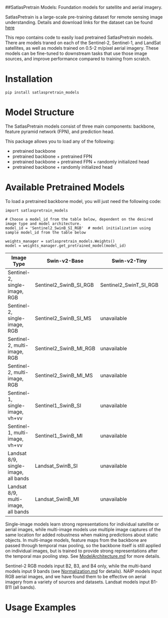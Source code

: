 ##SatlasPretrain Models: Foundation models for satellite and aerial imagery.

SatlasPretrain is a large-scale pre-training dataset for remote sensing image understanding. Details and download 
links for the dataset can be found [here](https://github.com/allenai/satlas/blob/main/SatlasPretrain.md)

This repo contains code to easily load pretrained SatlasPretrain models. There are models traned on each of the Sentinel-2, 
Sentinel-1, and LandSat satellites, as well as models trained on 0.5-2 m/pixel aerial imagery.
These models can be fine-tuned to downstream tasks that use those image sources, and improve performance compared to 
training from scratch.

# Installation
`pip install satlaspretrain_models`

# Model Structure
The SatlasPretrain models consist of three main components: backbone, feature pyramid network (FPN), and prediction head.

This package allows you to load any of the following:
- pretrained backbone
- pretrained backbone + pretrained FPN
- pretrained backbone + pretrained FPN + randomly initialized head
- pretrained backbone + randomly initialized head

# Available Pretrained Models
To load a pretrained backbone model, you will just need the following code:
```
import satlaspretrain_models

# Choose a model_id from the table below, dependent on the desired image type and model architecture.
model_id = 'Sentinel2_SwinB_SI_RGB'  # model initialization using sample model_id from the table below

weights_manager = satlaspretrain_models.Weights() 
model = weights_manager.get_pretrained_model(model_id)
```

| Image Type | Swin-v2-Base | Swin-v2-Tiny | Resnet50 | Resnet152 |
| ---------- | ------------ | ------------ | -------- | --------- |
| Sentinel-2, single-image, RGB | Sentinel2_SwinB_SI_RGB | Sentinel2_SwinT_SI_RGB | Sentinel2_Resnet50_SI_RGB | Sentinel2_Resnet152_SI_RGB |
| Sentinel-2, single-image, RGB | Sentinel2_SwinB_SI_MS | unavailable | Sentinel2_Resnet50_SI_MS | Sentinel2_Resnet152_SI_MS |
| Sentinel-2, multi-image, RGB | Sentinel2_SwinB_MI_RGB | unavailable | Sentinel2_Resnet50_MI_RGB | Sentinel2_Resnet152_MI_RGB |
| Sentinel-2, multi-image, RGB | Sentinel2_SwinB_MI_MS | unavailable | unavailable | unavailable |
| Sentinel-1, single-image, vh+vv | Sentinel1_SwinB_SI | unavailable | unavailable | unavailable |
| Sentinel-1, multi-image, vh+vv | Sentinel1_SwinB_MI | unavailable | unavailable | unavailable |
| Landsat 8/9, single-image, all bands | Landsat_SwinB_SI | unavailable | unavailable | unavailable |
| Landsat 8/9, multi-image, all bands | Landsat_SwinB_MI | unavailable | unavailable | unavailable |

Single-image models learn strong representations for individual satellite or aerial images, while multi-image models use multiple image captures of the same location for added robustness when making predictions about static objects. In multi-image models, feature maps from the backbone are passed through temporal max pooling, so the backbone itself is still applied on individual images, but is trained to provide strong representations after the temporal max pooling step. See [ModelArchitecture.md](ModelArchitecture.md) for more details.

Sentinel-2 RGB models input B2, B3, and B4 only, while the multi-band models input 9 bands (see [Normalization.md](Normalization.md#sentinel-2-images) for details). NAIP models input RGB aerial images, and we have found them to be effective on aerial imagery from a variety of sources and datasets. Landsat models input B1-B11 (all bands).

# Usage Examples

